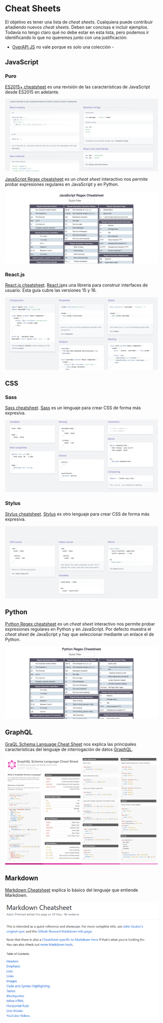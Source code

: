 # Cheat Sheets

El objetivo es tener una lista de *cheat sheets*.
Cualquiera puede contribuir añadiendo nuevos *cheat sheets*.
Deben ser concisas e incluir ejemplos.
Todavía no tengo claro qué no debe estar en esta lista, pero podemos ir identificando lo que no queremos junto con una justificación:
-   [OverAPI JS](http://overapi.com/javascript) no vale porque es solo una colección -  

## JavaScript

### Puro

[ES2015+ cheatsheet](https://devhints.io/es6) es una revisión de las características de JavaScript desde ES2015 en adelante.

[![ES2015+ cheatsheet](img/cheatsheet-ES2015.png)](https://devhints.io/es6)

[JavaScript Regex cheatsheet](https://www.debuggex.com/cheatsheet/regex/javascript) es un *cheat sheet* interactivo nos permite probar expresiones regulares en JavaScript y en Python.

[![JavaScript Regex cheatsheet](img/cheatsheet-jsregex.png)](https://www.debuggex.com/cheatsheet/regex/javascript)

### React.js

[React.js cheatsheet](https://devhints.io/react).
[React.js](https://reactjs.org/)es una librería para construir interfaces de usuario.
Esta guía cubre las versiones 15 y 16.

[![React.js cheatsheet](img/cheatsheet-reactjs.png)](https://devhints.io/react)
## CSS

### Sass

[Sass cheatsheet](https://devhints.io/sass).
[Sass](http://sass-lang.com/) es un lenguaje para crear CSS de forma más expresiva.

[![Sass cheatsheet](img/cheatsheet-sass.png)]()

### Stylus

[Stylus cheatsheet](https://devhints.io/stylus).
[Stylus](http://stylus-lang.com/) es otro lenguaje para crear CSS de forma más expresiva.

[![Stylus cheatsheet](img/cheatsheet-stylus.png)]()

## Python

[Python Regex cheatsheet](https://www.debuggex.com/cheatsheet/regex/javascript) es un *cheat sheet* interactivo nos permite probar expresiones regulares en Python y en JavaScript.
Por defecto muestra el *cheat sheet* de JavaScript y hay que seleccionar mediante un enlace el de Python.

[![Python Regex cheatsheet](img/cheatsheet-pyregex.png)](https://www.debuggex.com/cheatsheet/regex/javascript)

## GraphQL

[GraQL Schema Language Cheat Sheet](https://raw.githubusercontent.com/sogko/graphql-shorthand-notation-cheat-sheet/master/graphql-shorthand-notation-cheat-sheet.png) nos explica las principales características del lenguaje de interrogación de datos [GraphQL](http://graphql.org/).

![GraphQL Schema Language Cheat Sheet](https://raw.githubusercontent.com/sogko/graphql-shorthand-notation-cheat-sheet/master/graphql-shorthand-notation-cheat-sheet.png)

## Markdown

[Markdown Cheatsheet](https://github.com/adam-p/markdown-here/wiki/Markdown-Cheatsheet) explica lo básico del lenguaje que entiende Markdown.

[![Markdown Cheatsheet](img/cheatsheet-markdown.png)](https://github.com/adam-p/markdown-here/wiki/Markdown-Cheatsheet)
